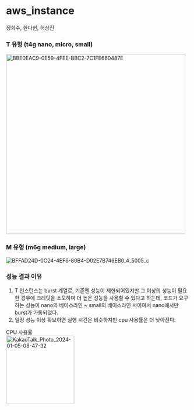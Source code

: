# aws_instance

정희수, 한다현, 허상진

### T 유형 (t4g nano, micro, small)
<img width="492" alt="BBE0EAC9-0E59-4FEE-BBC2-7C1FE660487E" src="https://github.com/heeeesoo/aws_instance/assets/73633272/19937fb0-2fd2-4e7c-8455-de48cae475c8">
<br/>


### M 유형 (m6g medium, large)
![BFFAD24D-0C24-4EF6-80B4-D02E7B746EB0_4_5005_c](https://github.com/heeeesoo/aws_instance/assets/73633272/85b645e8-5857-47ae-bcdd-8b142573cccf)
<br/>


### 성능 결과 이유
1. T 인스턴스는 burst 계열로, 기존엔 성능이 제한되어있지만 그 이상의 성능이 필요한 경우에 크레딧을 소모하며 더 높은 성능을 사용할 수 있다고 하는데, 코드가 요구하는 성능이 nano의 베이스라인 ~ small의 베이스라인 사이여서 nano에서만 burst가 가동되었다. 
2. 일정 성능 이상 확보하면 실행 시간은 비슷하지만 cpu 사용률은 더 낮아진다.

CPU 사용률
<br/>
<img width="187" alt="KakaoTalk_Photo_2024-01-05-08-47-32" src="https://github.com/heeeesoo/aws_instance/assets/73633272/a5000bd6-5387-4400-a515-05cabb1d6599">



<br/>
<br/>


